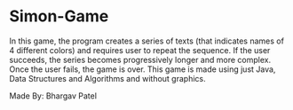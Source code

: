 # Simon-Game
In this game, the program creates a series of texts (that indicates names of 4 different colors) and requires user to repeat the sequence. 
If the user succeeds, the series becomes progressively longer and more complex. Once the user fails, the game is over. 
This game is made using just Java, Data Structures and Algorithms and without graphics.

Made By: Bhargav Patel
